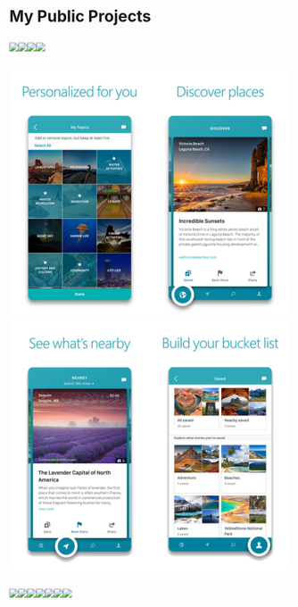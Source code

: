 # My Public Projects
##

![](https://lh3.googleusercontent.com/Ubulk8Xi2JicGhGbXpI9yqDec012VotHDxPKgPCWNkQW5rODrOWtKNmwr875zzkLW4Y=w720-h310-rw)![](https://lh3.googleusercontent.com/a_eCoAttlktRFHyYDnYFVO5KnC-JgjCOspasDIDs2dydq0A0KDtD8RjtZkxZPD2xJVo=w720-h310-rw)![](https://lh3.googleusercontent.com/Az7W7RJn2vpiWBvAvaJyfQVNHacuMvh-466KGfYNaLjKV2ecA8oJGCJdxbkjD3TtZA=w720-h310-rw)![](https://lh3.googleusercontent.com/q1Rra3gZDL09ErOfpSSqdmceZ2XsanOdUcITVzFfP2XZqpWiiqRsWpE1qdpWGV3sCpM=w720-h310-rw)

##
![](Bing1.png)
![](Bing2.png)

##
![](https://is5-ssl.mzstatic.com/image/thumb/PurpleSource124/v4/59/b9/8f/59b98fad-28af-91e6-7c75-dfd609703e11/d366c791-5126-4448-8387-7c4df38289f4_MDX6.1_iOSmx_Detail1.jpg/230x0w.jpg)![](https://is3-ssl.mzstatic.com/image/thumb/PurpleSource114/v4/19/c5/6e/19c56e14-a953-8bfc-44e6-ee50666100a8/2bcb4c4c-b547-472f-abe2-039ceaf93e84_MDX6.1_iOSmx_Detail2.jpg/230x0w.jpg)![](https://is2-ssl.mzstatic.com/image/thumb/PurpleSource124/v4/40/ea/72/40ea72a4-bb35-b8e3-0238-c42787b23591/6a48a865-c4fa-4e83-bab4-01495593f71b_MDX6.1_iOSmx_contenthub3.jpg/230x0w.jpg)![](https://is5-ssl.mzstatic.com/image/thumb/PurpleSource114/v4/64/14/8e/64148e8d-6561-0480-8e56-a4efab9c08d4/ea8cfd71-7fed-4271-8376-44153f9cb50f_MDX6.1_iOSmx_finder4.jpg/230x0w.jpg)![](https://is5-ssl.mzstatic.com/image/thumb/PurpleSource124/v4/12/c0/2d/12c02d3a-bbff-c28f-db4e-352adbcae2d6/79214d35-e25d-474c-84b2-5ceaeca31d8e_MDX6.1_iOSmx_mobileorder6.jpg/230x0w.jpg)![](https://is5-ssl.mzstatic.com/image/thumb/PurpleSource124/v4/b2/f8/10/b2f81048-97be-8b9b-a397-a1d590b93035/9f2e7e5b-8486-4c36-b896-ab4bb5afefea_MDX6.1_iOSmx_photopass6.jpg/230x0w.jpg)![](https://is2-ssl.mzstatic.com/image/thumb/PurpleSource124/v4/fa/42/76/fa4276de-e659-b941-d59c-ef1b6b6b2dcc/dd4d56b5-ef8e-47e8-aa8c-36cbeaf16f92_MDX6.1_iOSmx_summary7.jpg/230x0w.jpg)


